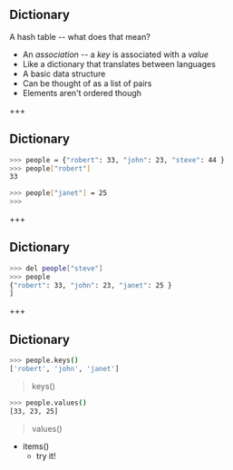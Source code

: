 ## Dictionary
A hash table -- what does that mean?
* An *association* -- a *key* is associated with a *value*
* Like a dictionary that translates between languages
* A basic data structure
* Can be thought of as a list of pairs
* Elements aren't ordered though

+++
## Dictionary
```sh
>>> people = {"robert": 33, "john": 23, "steve": 44 }
>>> people["robert"]
33

>>> people["janet"] = 25
>>>
```

+++
## Dictionary
```sh
>>> del people["steve"]
>>> people
{"robert": 33, "john": 23, "janet": 25 }
]
```

+++
## Dictionary
```sh
>>> people.keys()
['robert', 'john', 'janet']
```
> keys()

```sh
>>> people.values()
[33, 23, 25]
```
> values()

* items()
  * try it!
